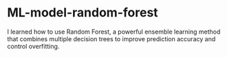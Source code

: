 # ML-model-random-forest
I learned how to use Random Forest, a powerful ensemble learning method that combines multiple decision trees to improve prediction accuracy and control overfitting. 
